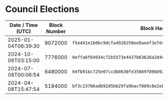 # Council Elections

| Date / Time (UTC)   | Block Number | Block Hash                                                         | Previous Block Hash                                                |
| ------------------- | ------------ | ------------------------------------------------------------------ | ------------------------------------------------------------------ |
| 2025-01-04T06:39:30 | 9072000      | `f5ed41e1b0bc9dcfa4926250ee8aeef3e7d498b4c884589d3c570820d45c35ee` | `1b983f5466bdf8675ddace127e48f809ea899246cb99d7a78d067d4a7e1de27d` |
| 2024-10-06T03:15:00 | 7776000      | `0effa6f64934c72b5573e4427b63626a2d4d9387ce20ffd45a235996b03a3dc2` | `72ae7b8bd1e828cfaf7359da593a92d6832136f2bf30ca530a35957ea1fe2617` |
| 2024-07-08T00:06:54 | 6480000      | `64fb91bc725e07ccdb0630fe35669f890d9214b77f6f74ef802be9c25891f0ee` | `1838b600a3142a374b43c5bec8632df6b469ab9fb84fc4f53bddfbb9e4484654` |
| 2024-04-08T15:47:54 | 5184000      | `bf3c23706adb92d5bb29fa9bacf809c8e2ebaf483279dd865b37c43f7a43648b` | `3995cd7d5a43ddfd3dac63ca388fd134a4f484484e6edeb8f8f7537d7dbcbbd8` |
